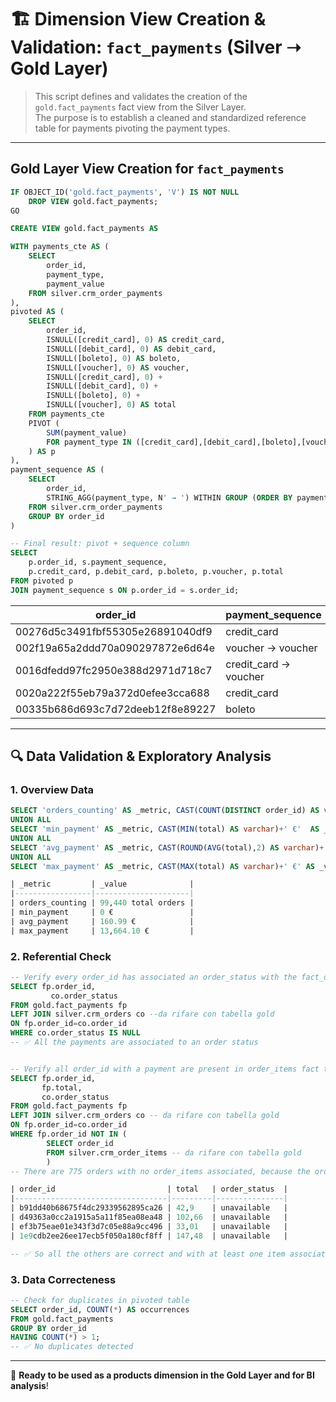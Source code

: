 # 🏗️ Dimension View Creation & Validation: `fact_payments` (Silver ➝ Gold Layer)

> This script defines and validates the creation of the `gold.fact_payments` fact view from the Silver Layer.  
> The purpose is to establish a cleaned and standardized reference table for payments pivoting the payment types.

---

## Gold Layer View Creation for `fact_payments`
```sql
IF OBJECT_ID('gold.fact_payments', 'V') IS NOT NULL
    DROP VIEW gold.fact_payments;
GO

CREATE VIEW gold.fact_payments AS

WITH payments_cte AS (
    SELECT 
        order_id,
        payment_type,
        payment_value
    FROM silver.crm_order_payments
),
pivoted AS (
    SELECT 
        order_id,
        ISNULL([credit_card], 0) AS credit_card,
        ISNULL([debit_card], 0) AS debit_card,
        ISNULL([boleto], 0) AS boleto,
        ISNULL([voucher], 0) AS voucher,
        ISNULL([credit_card], 0) +
        ISNULL([debit_card], 0) +
        ISNULL([boleto], 0) +
        ISNULL([voucher], 0) AS total
    FROM payments_cte
    PIVOT (
        SUM(payment_value)
        FOR payment_type IN ([credit_card],[debit_card],[boleto],[voucher])
    ) AS p
),
payment_sequence AS (
    SELECT 
        order_id,
        STRING_AGG(payment_type, N' → ') WITHIN GROUP (ORDER BY payment_sequential) AS payment_sequence
    FROM silver.crm_order_payments
    GROUP BY order_id
)

-- Final result: pivot + sequence column
SELECT 
    p.order_id, s.payment_sequence,
    p.credit_card, p.debit_card, p.boleto, p.voucher, p.total
FROM pivoted p
JOIN payment_sequence s ON p.order_id = s.order_id;
```

| order_id                         | payment_sequence         | credit_card | debit_card | boleto | voucher | total  |
|----------------------------------|--------------------------|-------------|------------|--------|---------|--------|
| 00276d5c3491fbf55305e26891040df9 | credit_card              | 68,12       | 0          | 0      | 0       | 68,12  |
| 002f19a65a2ddd70a090297872e6d64e | voucher → voucher        | 0           | 0          | 0      | 77,29   | 77,29  |
| 0016dfedd97fc2950e388d2971d718c7 | credit_card → voucher    | 52,63       | 0          | 0      | 17,92   | 70,55  |
| 0020a222f55eb79a372d0efee3cca688 | credit_card              | 45,09       | 0          | 0      | 0       | 45,09  |
| 00335b686d693c7d72deeb12f8e89227 | boleto                   | 0           | 0          | 80,79  | 0       | 80,79  |

---

## 🔍 Data Validation & Exploratory Analysis

### 1. Overview Data
```sql
SELECT 'orders_counting' AS _metric, CAST(COUNT(DISTINCT order_id) AS varchar)+' total orders' AS _value FROM gold.fact_payments
UNION ALL
SELECT 'min_payment' AS _metric, CAST(MIN(total) AS varchar)+' €'  AS _value FROM gold.fact_payments
UNION ALL
SELECT 'avg_payment' AS _metric, CAST(ROUND(AVG(total),2) AS varchar)+' €' AS _value FROM gold.fact_payments
UNION ALL
SELECT 'max_payment' AS _metric, CAST(MAX(total) AS varchar)+' €' AS _value FROM gold.fact_payments

| _metric         | _value              |
|-----------------|---------------------|
| orders_counting | 99,440 total orders |
| min_payment     | 0 €                 |
| avg_payment     | 160.99 €            |
| max_payment     | 13,664.10 €         |
```

### 2. Referential Check
```sql
-- Verify every order_id has associated an order_status with the fact_orders table
SELECT fp.order_id,
	     co.order_status
FROM gold.fact_payments fp
LEFT JOIN silver.crm_orders co --da rifare con tabella gold
ON fp.order_id=co.order_id
WHERE co.order_status IS NULL
-- ✅ All the payments are associated to an order status


-- Verify all order_id with a payment are present in order_items fact table
SELECT fp.order_id,
	   fp.total,
	   co.order_status
FROM gold.fact_payments fp
LEFT JOIN silver.crm_orders co -- da rifare con tabella gold
ON fp.order_id=co.order_id
WHERE fp.order_id NOT IN (
		SELECT order_id
		FROM silver.crm_order_items -- da rifare con tabella gold
		)
-- There are 775 orders with no order_items associated, because the order_status was unavailable or canceled

| order_id                         | total   | order_status  |
|----------------------------------|---------|---------------|
| b91dd40b68675f4dc29339562895ca26 | 42,9    | unavailable   |
| d49363a0cc2a1915a5a11f85ea08ea48 | 102,66  | unavailable   |
| ef3b75eae01e343f3d7c05e88a9cc496 | 33,01   | unavailable   |
| 1e9cdb2ee26ee17ecb5f050a180cf8ff | 147,48  | unavailable   |

-- ✅ So all the others are correct and with at least one item associated
```

### 3. Data Correcteness
```sql
-- Check for duplicates in pivoted table
SELECT order_id, COUNT(*) AS occurrences
FROM gold.fact_payments
GROUP BY order_id
HAVING COUNT(*) > 1;
-- ✅ No duplicates detected
```

---

📌 **Ready to be used as a products dimension in the Gold Layer and for BI analysis**!
